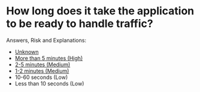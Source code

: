 # How long does it take the application to be ready to handle traffic?

Answers, Risk and Explanations:

* [Unknown](./04-app-observability/appobsq05/exp01.md)
* [More than 5 minutes (High)](./04-app-observability/appobsq05/exp02.md)
* [2-5 minutes (Medium)](./04-app-observability/appobsq05/exp03.md)
* [1-2 minutes (Medium)](./04-app-observability/appobsq05/exp04.md)
* 10-60 seconds (Low)
* Less than 10 seconds (Low)
